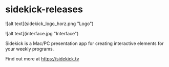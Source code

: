 # sidekick-releases

<p>![alt text](sidekick_logo_horz.png "Logo")</p>
<p>![alt text](interface.jpg "Interface")</p>

Sidekick is a Mac/PC presentation app for creating interactive elements for your weekly programs.

Find out more at https://sidekick.tv
